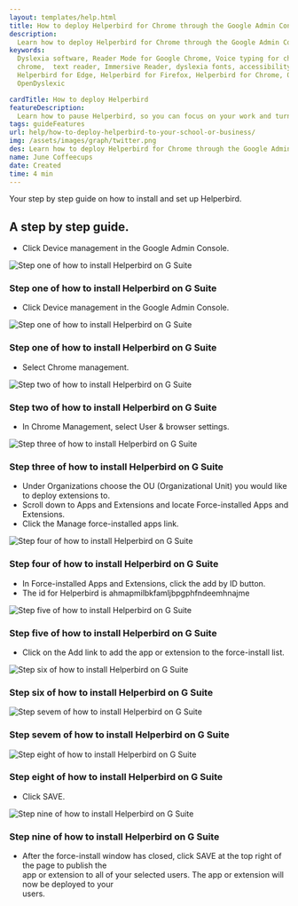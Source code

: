 ```yaml
---
layout: templates/help.html
title: How to deploy Helperbird for Chrome through the Google Admin Console for EDU accounts
description:
  Learn how to deploy Helperbird for Chrome through the Google Admin Console for EDU accounts
keywords:
  Dyslexia software, Reader Mode for Google Chrome, Voice typing for chrome, Text to speech for
  chrome,  text reader, Immersive Reader, dyslexia fonts, accessibility software, dyslexia software,
  Helperbird for Edge, Helperbird for Firefox, Helperbird for Chrome, Opendyslexic for Chrome,
  OpenDyslexic

cardTitle: How to deploy Helperbird
featureDescription:
  Learn how to pause Helperbird, so you can focus on your work and turn on the features later.
tags: guideFeatures
url: help/how-to-deploy-helperbird-to-your-school-or-business/
img: /assets/images/graph/twitter.png
des: Learn how to deploy Helperbird for Chrome through the Google Admin Console for EDU accounts
name: June Coffeecups
date: Created
time: 4 min
---
```


Your step by step guide on how to install and set up Helperbird.

## A step by step guide.

- Click Device management in the Google Admin Console.

![Step one of how to install Helperbird on G Suite](/assets/images/blog/how-to-install-helperbird-in-edu-accounts/steps_1.png)

### Step one of how to install Helperbird on G Suite

- Click Device management in the Google Admin Console.

![Step one of how to install Helperbird on G Suite](/assets/images/blog/how-to-install-helperbird-in-edu-accounts/steps_1.png)

### Step one of how to install Helperbird on G Suite

- Select Chrome management.

![Step two of how to install Helperbird on G Suite](/assets/images/blog/how-to-install-helperbird-in-edu-accounts/steps_2.png)

### Step two of how to install Helperbird on G Suite

- In Chrome Management, select User & browser settings.

![Step three of how to install Helperbird on G Suite](/assets/images/blog/how-to-install-helperbird-in-edu-accounts/steps_3.png)

### Step three of how to install Helperbird on G Suite

- Under Organizations choose the OU (Organizational Unit) you would like to deploy extensions to.
- Scroll down to Apps and Extensions and locate Force-installed Apps and Extensions.
- Click the Manage force-installed apps link.

![Step four of how to install Helperbird on G Suite](/assets/images/blog/how-to-install-helperbird-in-edu-accounts/steps_4.png)

### Step four of how to install Helperbird on G Suite

- In Force-installed Apps and Extensions, click the add by ID button.
- The id for Helperbird is ahmapmilbkfamljbpgphfndeemhnajme

![Step five of how to install Helperbird on G Suite](/assets/images/blog/how-to-install-helperbird-in-edu-accounts/steps_5.png)

### Step five of how to install Helperbird on G Suite

- Click on the Add link to add the app or extension to the force-install list.

![Step six of how to install Helperbird on G Suite](/assets/images/blog/how-to-install-helperbird-in-edu-accounts/steps_6.png)

### Step six of how to install Helperbird on G Suite

![Step sevem of how to install Helperbird on G Suite](/assets/images/blog/how-to-install-helperbird-in-edu-accounts/steps_7.png)

### Step sevem of how to install Helperbird on G Suite

![Step eight of how to install Helperbird on G Suite](/assets/images/blog/how-to-install-helperbird-in-edu-accounts/steps_8.png)

### Step eight of how to install Helperbird on G Suite

- Click SAVE.

![Step nine of how to install Helperbird on G Suite](/assets/images/blog/how-to-install-helperbird-in-edu-accounts/steps_9.png)

### Step nine of how to install Helperbird on G Suite

- After the force-install window has closed, click SAVE at the top right of the page to publish
  the  
  app or extension to all of your selected users. The app or extension will now be deployed to
  your  
  users.
